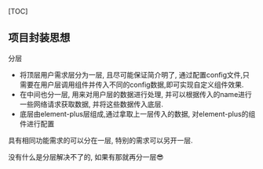 [TOC]

## 项目封装思想

分层

- 将顶层用户需求层分为一层, 且尽可能保证简介明了, 通过配置config文件,只需要在用户层调用组件并传入不同的config数据,即可实现自定义组件效果. 
- 在中间也分一层, 用来对用户层的数据进行处理, 并可以根据传入的name进行一些网络请求获取数据, 并将这些数据传入底层.
- 底层由element-plus层组成,通过拿取上一层传入的数据, 对element-plus的组件进行配置



具有相同功能需求的可以分在一层, 特别的需求可以另开一层. 

没有什么是分层解决不了的, 如果有那就再分一层😎

